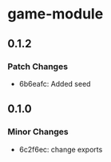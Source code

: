 # game-module

## 0.1.2

### Patch Changes

- 6b6eafc: Added seed

## 0.1.0

### Minor Changes

- 6c2f6ec: change exports
